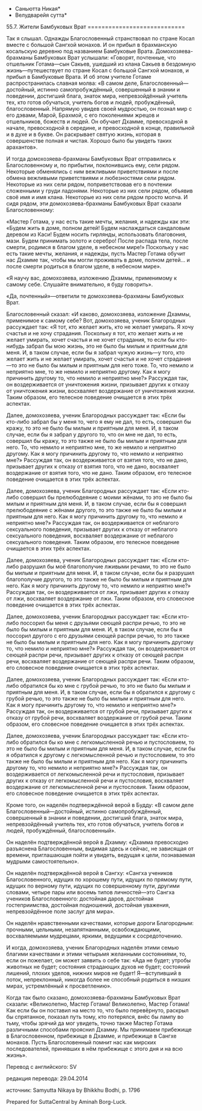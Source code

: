 * Саньютта Никая*
* Велудварейя сутта*

55\.7\. Жители Бамбуковых Врат
\=\=\=\=\=\=\=\=\=\=\=\=\=\=\=\=\=\=\=\=\=\=\=\=\=\=\=\=

Так я слышал\. Однажды Благословенный странствовал по стране Косал вместе с большой Сангхой монахов\. И он прибыл в брахманскую косальскую деревню под названием Бамбуковые Врата\. Домохозяева\-брахманы Бамбуковых Врат услышали: «Говорят, почтенные, что отшельник Готама—сын Сакьев, ушедший из клана Сакьев в бездомную жизнь—путешествует по стране Косал с большой Сангхой монахов, и прибыл в Бамбуковые Врата\. И об этом учителе Готаме распространилась славная молва: «В самом деле, Благословенный—достойный, истинно самопробуждённый, совершенный в знании и поведении, достигший блага, знаток мира, непревзойдённый учитель тех, кто готов обучаться, учитель богов и людей, пробуждённый, благословенный\. Напрямую увидев своей мудростью, он познал мир с его дэвами, Марой, Брахмой, с его поколениями жрецов и отшельников, божеств и людей\. Он обучает Дхамме, превосходной в начале, превосходной в середине, и превосходной в конце, правильной и в духе и в букве\. Он раскрывает святую жизнь, которая в совершенстве полная и чистая\. Хорошо было бы увидеть таких арахантов»\.

И тогда домохозяева\-брахманы Бамбуковых Врат отправились к Благословенному и, по прибытии, поклонившись ему, сели рядом\. Некоторые обменялись с ним вежливыми приветствиями и после обмена вежливыми приветствиями и любезностями сели рядом\. Некоторые из них сели рядом, поприветствовав его в почтении сложенными у груди ладонями\. Некоторые из них сели рядом, объявив своё имя и имя клана\. Некоторые из них сели рядом просто молча\. И сидя рядом, эти домохозяева\-брахманы Бамбуковых Врат сказали Благословенному:

«Мастер Готама, у нас есть такие мечты, желания, и надежды как эти: «Будем жить в доме, полном детей\! Будем наслаждаться сандаловым деревом из Каси\! Будем носить гирлянды, использовать благовония, мази\. Будем принимать золото и серебро\! После распада тела, после смерти, родимся в благом уделе, в небесном мире\!» Поскольку у нас есть такие мечты, желания, и надежды, пусть Мастер Готама обучит нас Дхамме так, чтобы мы могли проживать в доме, полном детей… и после смерти родиться в благом уделе, в небесном мире»\.

«Я научу вас, домохозяева, изложению Дхаммы, применимому к самому себе\. Слушайте внимательно, я буду говорить»\.

«Да, почтенный»—ответили те домохозяева\-брахманы Бамбуковых Врат\.

Благословенный сказал: «И каково, домохозяева, изложение Дхаммы, применимое к самому себе? Вот, домохозяева, ученик Благородных рассуждает так: «Я тот, кто желает жить, кто не желает умирать\. Я хочу счастья и не хочу страдания\. Поскольку я тот, кто желает жить и не желает умирать, хочет счастья и не хочет страдания, то если бы кто\-нибудь забрал бы мою жизнь, это не было бы милым и приятным для меня\. И, в таком случае, если бы я забрал чужую жизнь—у того, кто желает жить и не желает умирать, хочет счастья и не хочет страдания—то это не было бы милым и приятным для него тоже\. То, что немило и неприятно мне, то же немило и неприятно другому\. Как я могу причинить другому то, что немило и неприятно мне?» Рассуждая так, он воздерживается от уничтожения жизни, призывает других к отказу от уничтожения жизни, восхваляет воздержание от уничтожения жизни\. Таким образом, его телесное поведение очищается в этих трёх аспектах\.

Далее, домохозяева, ученик Благородных рассуждает так: «Если бы кто\-либо забрал бы у меня то, чего я ему не дал, то есть, совершил бы кражу, то это не было бы милым и приятным для меня\. И, в таком случае, если бы я забрал у другого то, что он мне не дал, то есть, совершил бы кражу, то это также не было бы милым и приятным для него\. То, что немило и неприятно мне, то же немило и неприятно другому\. Как я могу причинить другому то, что немило и неприятно мне?» Рассуждая так, он воздерживается от взятия того, что не дано, призывает других к отказу от взятия того, что не дано, восхваляет воздержание от взятия того, что не дано\. Таким образом, его телесное поведение очищается в этих трёх аспектах\.

Далее, домохозяева, ученик Благородных рассуждает так: «Если кто\-либо совершил бы прелюбодеяние с моими жёнами, то это не было бы милым и приятным для меня\. И, в таком случае, если бы я совершил прелюбодеяние с жёнами другого, то это также не было бы милым и приятным для него\. Как я могу причинить другому то, что немило и неприятно мне?» Рассуждая так, он воздерживается от неблагого сексуального поведения, призывает других к отказу от неблагого сексуального поведения, восхваляет воздержание от неблагого сексуального поведения\. Таким образом, его телесное поведение очищается в этих трёх аспектах\.

Далее, домохозяева, ученик Благородных рассуждает так: «Если кто\-либо разрушил бы моё благополучие лживыми речами, то это не было бы милым и приятным для меня\. И, в таком случае, если бы я разрушил благополучие другого, то это также не было бы милым и приятным для него\. Как я могу причинить другому то, что немило и неприятно мне?» Рассуждая так, он воздерживается от лжи, призывает других к отказу от лжи, восхваляет воздержание от лжи\. Таким образом, его словесное поведение очищается в этих трёх аспектах\.

Далее, домохозяева, ученик Благородных рассуждает так: «Если кто\-либо поссорил бы меня с друзьями сеющей распри речью, то это не было бы милым и приятным для меня\. И, в таком случае, если бы я поссорил другого с его друзьями сеющей распри речью, то это также не было бы милым и приятным для него\. Как я могу причинить другому то, что немило и неприятно мне?» Рассуждая так, он воздерживается от сеющей распри речи, призывает других к отказу от сеющей распри речи, восхваляет воздержание от сеющей распри речи\. Таким образом, его словесное поведение очищается в этих трёх аспектах\.

Далее, домохозяева, ученик Благородных рассуждает так: «Если кто\-либо обратился бы ко мне c грубой речью, то это не было бы милым и приятным для меня\. И, в таком случае, если бы я обратился к другому c грубой речью, то это также не было бы милым и приятным для него\. Как я могу причинить другому то, что немило и неприятно мне?» Рассуждая так, он воздерживается от грубой речи, призывает других к отказу от грубой речи, восхваляет воздержание от грубой речи\. Таким образом, его словесное поведение очищается в этих трёх аспектах\.

Далее, домохозяева, ученик Благородных рассуждает так: «Если кто\-либо обратился бы ко мне с легкомысленной речью и пустословием, то это не было бы милым и приятным для меня\. И, в таком случае, если бы я обратился к другому с легкомысленной речью и пустословием, то это также не было бы милым и приятным для него\. Как я могу причинить другому то, что немило и неприятно мне?» Рассуждая так, он воздерживается от легкомысленной речи и пустословия, призывает других к отказу от легкомысленной речи и пустословия, восхваляет воздержание от легкомысленной речи и пустословия\. Таким образом, его словесное поведение очищается в этих трёх аспектах\.

Кроме того, он наделён подтверждённой верой в Будду: «В самом деле Благословенный—достойный, истинно самопробуждённый, совершенный в знании и поведении, достигший блага, знаток мира, непревзойдённый учитель тех, кто готов обучаться, учитель богов и людей, пробуждённый, благословенный»\.

Он наделён подтверждённой верой в Дхамму: «Дхамма превосходно разъяснена Благословенным, видимая здесь и сейчас, не зависящая от времени, приглашающая пойти и увидеть, ведущая к цели, познаваемая мудрыми самостоятельно»\.

Он наделён подтверждённой верой в Сангху: «Сангха учеников Благословенного, идущих по хорошему пути, идущих по прямому пути, идущих по верному пути, идущих по совершенному пути, другими словами, четыре пары или восемь типов личностей—это Сангха учеников Благословенного: достойная даров, достойная гостеприимства, достойная подношений, достойная уважения, непревзойдённое поле заслуг для мира»\.

Он наделён нравственными качествами, которые дороги Благородным: прочными, цельными, незапятнанными, освобождающими, восхваляемыми мудрецами, яркими, ведущими к сосредоточению\.

И когда, домохозяева, ученик Благородных наделён этими семью благими качествами и этими четырьмя желанными состояниями, то, если он пожелает, он может заявить о себе так: «Ада не будет; утробы животных не будет; состояния страдающих духов не будет; состояний лишений, плохих уделов, нижних миров не будет\! Я—вступивший в поток, непреклонный, никогда более не способный родиться в низших мирах, устремлённый к просветлению»\.

Когда так было сказано, домохозяева\-брахманы Бамбуковых Врат сказали: «Великолепно, Мастер Готама\! Великолепно, Мастер Готама\! Как если бы он поставил на место то, что было перевёрнуто, раскрыл бы спрятанное, показал путь тому, кто потерялся, внёс бы лампу во тьму, чтобы зрячий да мог увидеть, точно также Мастер Готама различными способами прояснил Дхамму\. Мы принимаем прибежище в Благословенном, прибежище в Дхамме, и прибежище в Сангхе монахов\. Пусть Благословенный помнит нас как мирских последователей, принявших в нём прибежище с этого дня и на всю жизнь»\.

Перевод с английского: SV

редакция перевода: 29\.04\.2014

источник: Samyutta Nikaya by Bhikkhu Bodhi, p\. 1796

Prepared for SuttaCentral by Aminah Borg\-Luck\.